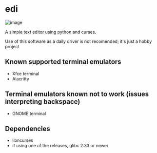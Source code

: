 # edi
![image](https://user-images.githubusercontent.com/71628935/129461661-6376d40d-b7f8-4aed-b96c-507e41689959.png)

A simple text editor using python and curses. 

Use of this software as a daily driver is not recomended; it's just a hobby project

## Known supported terminal emulators
- Xfce terminal
- Alacritty

## Terminal emulators known not to work (issues interpreting backspace)
- GNOME terminal 

## Dependencies 
- libncurses
- if using one of the releases, glibc 2.33 or newer

